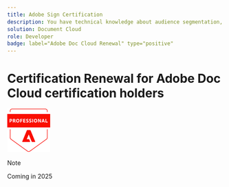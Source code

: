 ```yaml
---
title: Adobe Sign Certification
description: You have technical knowledge about audience segmentation, destination exports, and activation on real time basis for unified profiles that adhere to data and privacy regulations, customer data platforms (CDP) and knowledge of Adobe Experience Platform.
solution: Document Cloud
role: Developer
badge: label="Adobe Doc Cloud Renewal" type="positive"
---
```

# Certification Renewal for Adobe Doc Cloud certification holders

![Certification Professional Badge](/help/certifications/assets/professional-badge-Xsmall.png)

>[!NOTE]
>
>Coming in 2025

